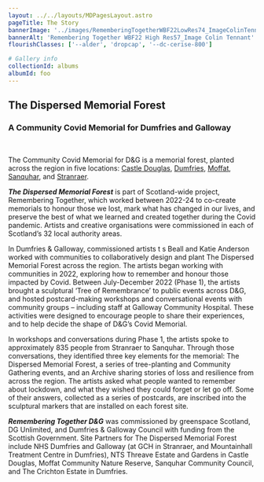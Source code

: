 ```yaml
---
layout: ../../layouts/MDPagesLayout.astro
pageTitle: The Story
bannerImage: '../images/RememberingTogetherWBF22LowRes74_ImageColinTennant.jpg'
bannerAlt: 'Remembering Together WBF22 High Res57_Image Colin Tennant'
flourishClasses: ['--alder', 'dropcap', '--dc-cerise-800']

# Gallery info
collectionId: albums
albumId: foo
---
```


## The Dispersed Memorial Forest

### A Community Covid Memorial for Dumfries and Galloway

<br>

The Community Covid Memorial for D&G is a memorial forest, planted across the region in five locations: <a href="./castle-douglas">Castle Douglas</a>, <a href="./dumfries">Dumfries</a>, <a href="./moffat">Moffat</a>, <a href="./sanquhar">Sanquhar</a>, and <a href="./stranraer">Stranraer</a>.

_**The Dispersed Memorial Forest**_ is part of Scotland-wide project, Remembering Together, which worked between 2022-24 to co-create memorials to honour those we lost, mark what has changed in our lives, and preserve the best of what we learned and created together during the Covid pandemic. Artists and creative organisations were commissioned in each of Scotland’s 32 local authority areas.

In Dumfries & Galloway, commissioned artists t s Beall and Katie Anderson worked with communities to collaboratively design and plant The Dispersed Memorial Forest across the region. The artists began working with communities in 2022, exploring how to remember and honour those impacted by Covid. Between July-December 2022 (Phase 1), the artists brought a sculptural ‘Tree of Remembrance’ to public events across D&G, and hosted postcard-making workshops and conversational events with community groups – including staff at Galloway Community Hospital. These activities were designed to encourage people to share their experiences, and to help decide the shape of D&G’s Covid Memorial.

In workshops and conversations during Phase 1, the artists spoke to approximately 835 people from Stranraer to Sanquhar. Through those conversations, they identified three key elements for the memorial: The Dispersed Memorial Forest, a series of tree-planting and Community Gathering events, and an Archive sharing stories of loss and resilience from across the region. The artists asked what people wanted to remember about lockdown, and what they wished they could forget or let go off. Some of their answers, collected as a series of postcards, are inscribed into the sculptural markers that are installed on each forest site.

_**Remembering Together D&G**_ was commissioned by greenspace Scotland, DG Unlimited, and Dumfries & Galloway Council with funding from the Scottish Government. Site Partners for The Dispersed Memorial Forest include NHS Dumfries and Galloway (at GCH in Stranraer, and Mountainhall Treatment Centre in Dumfries), NTS Threave Estate and Gardens in Castle Douglas, Moffat Community Nature Reserve, Sanquhar Community Council, and The Crichton Estate in Dumfries.
